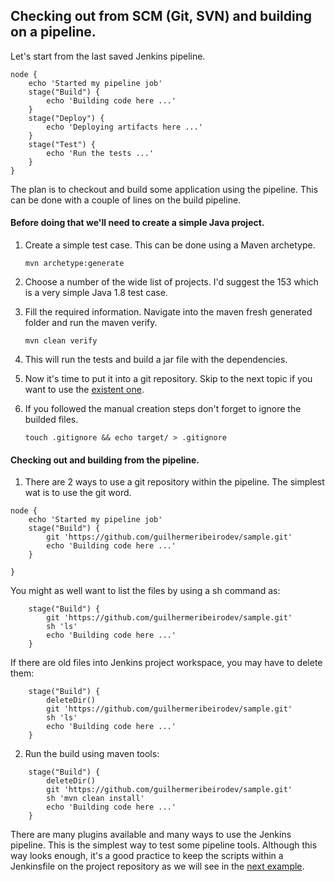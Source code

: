 ## Checking out from SCM (Git, SVN) and building on a pipeline.

Let's start from the last saved Jenkins pipeline.


```
node {
    echo 'Started my pipeline job'
    stage("Build") {
        echo 'Building code here ...'
    }
    stage("Deploy") {
        echo 'Deploying artifacts here ...'
    }
    stage("Test") {
        echo 'Run the tests ...'
    }
}
```

The plan is to checkout and build some application using the pipeline. This can be done with
a couple of lines on the build pipeline.

#### Before doing that we'll need to create a simple Java project.

1. Create a simple test case. This can be done using a Maven archetype. 

	`mvn archetype:generate`

2. Choose a number of the wide list of projects. I'd suggest the 153 which is a very simple Java 1.8 test case.

3. Fill the required information. Navigate into the maven fresh generated folder and run the maven verify.

	`mvn clean verify`

4. This will run the tests and build a jar file with the dependencies.

5. Now it's time to put it into a git repository. Skip to the next topic if you want to use the [existent one](https://github.com/guilhermeribeirodev/sample). 

6. If you followed the manual creation steps don't forget to ignore the builded files.

	`touch .gitignore && echo target/ > .gitignore`


#### Checking out and building from the pipeline.

1. There are 2 ways to use a git repository within the pipeline. The simplest wat is to use the git word.

```
node {
    echo 'Started my pipeline job'
    stage("Build") {
        git 'https://github.com/guilhermeribeirodev/sample.git'
        echo 'Building code here ...'
    }
  
}
```

You might as well want to list the files by using a sh command as:

```
    stage("Build") {
        git 'https://github.com/guilhermeribeirodev/sample.git'
        sh 'ls'
        echo 'Building code here ...'
    }
```
If there are old files into Jenkins project workspace, you may have to delete them:
```
    stage("Build") {
        deleteDir()
        git 'https://github.com/guilhermeribeirodev/sample.git'
        sh 'ls'
        echo 'Building code here ...'
    }
```
2. Run the build using maven tools:

```
    stage("Build") {
        deleteDir()
        git 'https://github.com/guilhermeribeirodev/sample.git'
        sh 'mvn clean install'
        echo 'Building code here ...'
    }
```

There are many plugins available and many ways to use the Jenkins pipeline. This is the simplest way to test some pipeline tools. Although this way looks enough, it's a good practice to keep the scripts within a Jenkinsfile on the project repository as we will see in the [next example](scm-jenkinsfile.md).
